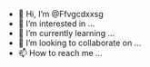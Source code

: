 - 👋 Hi, I’m @Ffvgcdxxsg
- 👀 I’m interested in ...
- 🌱 I’m currently learning ...
- 💞️ I’m looking to collaborate on ...
- 📫 How to reach me ...

<!---
Ffvgcdxxsg/Ffvgcdxxsg is a ✨ special ✨ repository because its `README.md` (this file) appears on your GitHub profile.
You can click the Preview link to take a look at your changes.
--->

